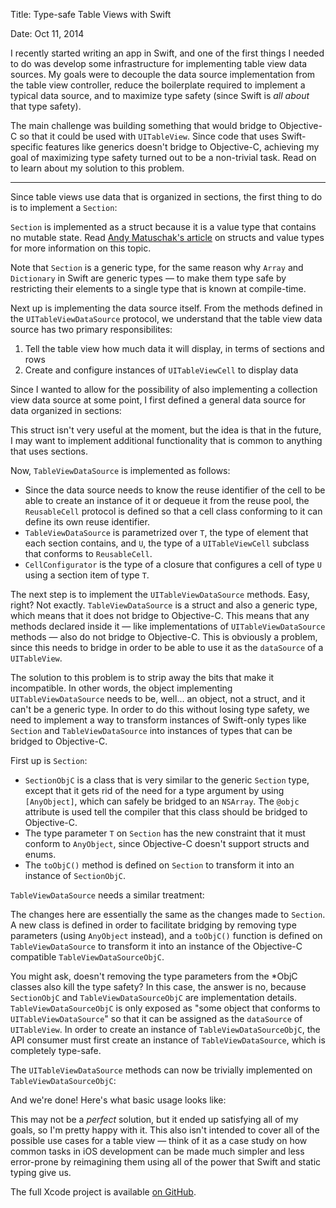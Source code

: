 Title: Type-safe Table Views with Swift

Date: Oct 11, 2014

I recently started writing an app in Swift, and one of the first things I needed to do was develop some infrastructure for implementing table view data sources. My goals were to decouple the data source implementation from the table view controller, reduce the boilerplate required to implement a typical data source, and to maximize type safety (since Swift is *all about* that type safety).

The main challenge was building something that would bridge to Objective-C so that it could be used with `UITableView`. Since code that uses Swift-specific features like generics doesn't bridge to Objective-C, achieving my goal of maximizing type safety turned out to be a non-trivial task. Read on to learn about my solution to this problem.

---

Since table views use data that is organized in sections, the first thing to do is to implement a `Section`:

<script src="https://gist.github.com/indragiek/1dbf039b416839006514.js?file=Section.swift"></script>

`Section` is implemented as a struct because it is a value type that contains no mutable state. Read [Andy Matuschak's article](http://www.objc.io/issue-16/swift-classes-vs-structs.html) on structs and value types for more information on this topic.

Note that `Section` is a generic type, for the same reason why `Array` and `Dictionary` in Swift are generic types — to make them type safe by restricting their elements to a single type that is known at compile-time.

Next up is implementing the data source itself. From the methods defined in the `UITableViewDataSource` protocol, we understand that the table view data source has two primary responsibilites:

1. Tell the table view how much data it will display, in terms of sections and rows
2. Create and configure instances of `UITableViewCell` to display data

Since I wanted to allow for the possibility of also implementing a collection view data source at some point, I first defined a general data source for data organized in sections:

<script src="https://gist.github.com/indragiek/1dbf039b416839006514.js?file=SectionedDataSource.swift"></script>

This struct isn't very useful at the moment, but the idea is that in the future, I may want to implement additional functionality that is common to anything that uses sections.

Now, `TableViewDataSource` is implemented as follows:

<script src="https://gist.github.com/indragiek/1dbf039b416839006514.js?file=TableViewDataSource.swift"></script>

* Since the data source needs to know the reuse identifier of the cell to be able to create an instance of it or dequeue it from the reuse pool, the `ReusableCell` protocol is defined so that a cell class conforming to it can define its own reuse identifier.
* `TableViewDataSource` is parametrized over `T`, the type of element that each section contains, and `U`, the type of a `UITableViewCell` subclass that conforms to `ReusableCell`.
* `CellConfigurator` is the type of a closure that configures a cell of type `U` using a section item of type `T`.

The next step is to implement the `UITableViewDataSource` methods. Easy, right? Not exactly. `TableViewDataSource` is a struct and also a generic type, which means that it does not bridge to Objective-C. This means that any methods declared inside it — like implementations of `UITableViewDataSource` methods — also do not bridge to Objective-C. This is obviously a problem, since this needs to bridge in order to be able to use it as the `dataSource` of a `UITableView`.

The solution to this problem is to strip away the bits that make it incompatible. In other words, the object implementing `UITableViewDataSource` needs to be, well... an object, not a struct, and it can't be a generic type. In order to do this without losing type safety, we need to implement a way to transform instances of Swift-only types like `Section` and `TableViewDataSource` into instances of types that can be bridged to Objective-C.

First up is `Section`:

<script src="https://gist.github.com/indragiek/1dbf039b416839006514.js?file=SectionObjC.swift"></script>

* `SectionObjC` is a class that is very similar to the generic `Section` type, except that it gets rid of the need for a type argument by using `[AnyObject]`, which can safely be bridged to an `NSArray`. The `@objc` attribute is used tell the compiler that this class should be bridged to Objective-C.
* The type parameter `T` on `Section` has the new constraint that it must conform to `AnyObject`, since Objective-C doesn't support structs and enums.
* The `toObjC()` method is defined on `Section` to transform it into an instance of `SectionObjC`.

`TableViewDataSource` needs a similar treatment:

<script src="https://gist.github.com/indragiek/1dbf039b416839006514.js?file=TableViewDataSourceObjC.swift"></script>

The changes here are essentially the same as the changes made to `Section`. A new class is defined in order to facilitate bridging by removing type parameters (using `AnyObject` instead), and a `toObjC()` function is defined on `TableViewDataSource` to transform it into an instance of the Objective-C compatible `TableViewDataSourceObjC`.

You might ask, doesn't removing the type parameters from the *ObjC classes also kill the type safety? In this case, the answer is no, because `SectionObjC` and `TableViewDataSourceObjC` are implementation details. `TableViewDataSourceObjC` is only exposed as "some object that conforms to `UITableViewDataSource`" so that it can be assigned as the `dataSource` of `UITableView`. In order to create an instance of `TableViewDataSourceObjC`, the API consumer must first create an instance of `TableViewDataSource`, which is completely type-safe. 

The `UITableViewDataSource` methods can now be trivially implemented on `TableViewDataSourceObjC`:

<script src="https://gist.github.com/indragiek/1dbf039b416839006514.js?file=TableViewDataSource_UITVDS.swift"></script>

And we're done! Here's what basic usage looks like:

<script src="https://gist.github.com/indragiek/1dbf039b416839006514.js?file=ViewController.swift"></script>

This may not be a *perfect* solution, but it ended up satisfying all of my goals, so I'm pretty happy with it. This also isn't intended to cover all of the possible use cases for a table view — think of it as a case study on how common tasks in iOS development can be made much simpler and less error-prone by reimagining them using all of the power that Swift and static typing give us.

The full Xcode project is available [on GitHub](https://github.com/indragiek/SwiftTableViews).